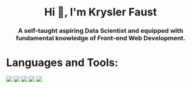 <h1 align="center">Hi 👋, I'm Krysler Faust</h1>
<h3 align="center">A self-taught aspiring Data Scientist and equipped with fundamental knowledge of Front-end Web Development.</h3>

# Languages and Tools:
![](https://img.shields.io/badge/CODE-JAVASCRIPT-yellow)
![](https://img.shields.io/badge/CODE-HTML-orange)
![](https://img.shields.io/badge/CODE-CSS-blue)
![](https://img.shields.io/badge/CODE-R%20Language-lightgrey)
![](https://img.shields.io/badge/UI%20DESIGN-FIGMA-orange)
